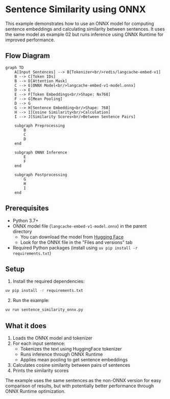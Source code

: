 # Sentence Similarity using ONNX

This example demonstrates how to use an ONNX model for computing sentence embeddings and calculating similarity between sentences. It uses the same model as example 02 but runs inference using ONNX Runtime for improved performance.

## Flow Diagram

```mermaid
graph TD
    A[Input Sentences] --> B[Tokenizer<br/>redis/langcache-embed-v1]
    B --> C[Token IDs]
    B --> D[Attention Mask]
    C --> E[ONNX Model<br/>langcache-embed-v1-model.onnx]
    D --> E
    E --> F[Token Embeddings<br/>Shape: Nx768]
    F --> G[Mean Pooling]
    D --> G
    G --> H[Sentence Embedding<br/>Shape: 768]
    H --> I[Cosine Similarity<br/>Calculation]
    I --> J[Similarity Scores<br/>Between Sentence Pairs]

    subgraph Preprocessing
        B
        C
        D
    end

    subgraph ONNX Inference
        E
        F
    end

    subgraph Postprocessing
        G
        H
        I
    end
```

## Prerequisites

- Python 3.7+
- ONNX model file (`langcache-embed-v1-model.onnx`) in the parent directory
  - You can download the model from [Hugging Face](https://huggingface.co/redis/langcache-embed-v1)
  - Look for the ONNX file in the "Files and versions" tab
- Required Python packages (install using `uv pip install -r requirements.txt`)

## Setup

1. Install the required dependencies:
```bash
uv pip install -r requirements.txt
```

2. Run the example:
```bash
uv run sentence_similarity_onnx.py
```

## What it does

1. Loads the ONNX model and tokenizer
2. For each input sentence:
   - Tokenizes the text using HuggingFace tokenizer
   - Runs inference through ONNX Runtime
   - Applies mean pooling to get sentence embeddings
3. Calculates cosine similarity between pairs of sentences
4. Prints the similarity scores

The example uses the same sentences as the non-ONNX version for easy comparison of results, but with potentially better performance through ONNX Runtime optimization. 